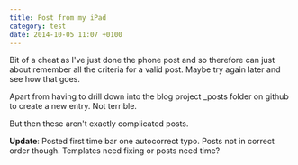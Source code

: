 ```yaml
---
title: Post from my iPad
category: test
date: 2014-10-05 11:07 +0100
---
```

Bit of a cheat as I've just done the phone post and so therefore can just about remember all the criteria for a valid post. Maybe try again later and see how that goes.

Apart from having to drill down into the blog project _posts folder on github to create a new entry. Not terrible.

But then these aren't exactly complicated posts.

**Update**: Posted first time bar one autocorrect typo. Posts not in correct order though. Templates need fixing or posts need time?
